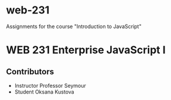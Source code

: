 # web-231
Assignments for the course "Introduction to JavaScript"

# WEB 231 Enterprise JavaScript I

## Contributors
* Instructor Professor Seymour
* Student Oksana Kustova
